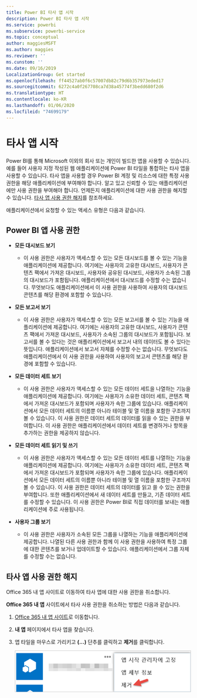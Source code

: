 ```yaml
---
title: Power BI 타사 앱 시작
description: Power BI 타사 앱 시작
ms.service: powerbi
ms.subservice: powerbi-service
ms.topic: conceptual
author: maggiesMSFT
ms.author: maggies
ms.reviewer: ''
ms.cunstom: ''
ms.date: 09/16/2019
LocalizationGroup: Get started
ms.openlocfilehash: ff44527ab0f6c57007db82c79d6b357973eded17
ms.sourcegitcommit: 6272c4a0f267708ca7d38a45774f3bedd680f2d6
ms.translationtype: HT
ms.contentlocale: ko-KR
ms.lasthandoff: 01/06/2020
ms.locfileid: "74699179"
---
```

# <a name="get-started-with-third-party-apps"></a>타사 앱 시작

Power BI를 통해 Microsoft 이외의 회사 또는 개인이 빌드한 앱을 사용할 수 있습니다. 예를 들어 사용자 지정 작성된 웹 애플리케이션에 Power BI 타일을 통합하는 타사 앱을 사용할 수 있습니다. 타사 앱을 사용할 경우 Power BI 계정 및 리소스에 대한 특정 사용 권한을 해당 애플리케이션에 부여해야 합니다. 알고 있고 신뢰할 수 있는 애플리케이션에만 사용 권한을 부여해야 합니다. 언제든지 애플리케이션에 대한 사용 권한을 해지할 수 있습니다. [타사 앱 사용 권한 해지](#revoke)를 참조하세요.

애플리케이션에서 요청할 수 있는 액세스 유형은 다음과 같습니다.

## <a name="power-bi-app-permissions"></a>Power BI 앱 사용 권한

* **모든 대시보드 보기**
  
  * 이 사용 권한은 사용자가 액세스할 수 있는 모든 대시보드를 볼 수 있는 기능을 애플리케이션에 제공합니다. 여기에는 사용자의 고유한 대시보드, 사용자가 콘텐츠 팩에서 가져온 대시보드, 사용자와 공유된 대시보드, 사용자가 소속된 그룹의 대시보드가 포함됩니다. 애플리케이션에서 대시보드를 수정할 수는 없습니다. 무엇보다도 애플리케이션에서 이 사용 권한을 사용하여 사용자의 대시보드 콘텐츠를 해당 환경에 포함할 수 있습니다.

* **모든 보고서 보기**
  
  * 이 사용 권한은 사용자가 액세스할 수 있는 모든 보고서를 볼 수 있는 기능을 애플리케이션에 제공합니다. 여기에는 사용자의 고유한 대시보드, 사용자가 콘텐츠 팩에서 가져온 대시보드, 사용자가 소속된 그룹의 대시보드가 포함됩니다. 보고서를 볼 수 있다는 것은 애플리케이션에서 보고서 내의 데이터도 볼 수 있다는 뜻입니다. 애플리케이션에서 보고서 자체를 수정할 수는 없습니다. 무엇보다도 애플리케이션에서 이 사용 권한을 사용하여 사용자의 보고서 콘텐츠를 해당 환경에 포함할 수 있습니다.

* **모든 데이터 세트 보기**
  
  * 이 사용 권한은 사용자가 액세스할 수 있는 모든 데이터 세트을 나열하는 기능을 애플리케이션에 제공합니다. 여기에는 사용자가 소유한 데이터 세트, 콘텐츠 팩에서 가져온 대시보드가 포함되며 사용자가 속한 그룹에 있습니다. 애플리케이션에서 모든 데이터 세트의 이름뿐 아니라 테이블 및 열 이름을 포함한 구조까지 볼 수 있습니다. 이 사용 권한은 데이터 세트의 데이터를 읽을 수 있는 권한을 부여합니다. 이 사용 권한은 애플리케이션에서 데이터 세트를 변경하거나 항목을 추가하는 권한을 제공하지 않습니다.
* **모든 데이터 세트 읽기 및 쓰기**
  
  * 이 사용 권한은 사용자가 액세스할 수 있는 모든 데이터 세트를 나열하는 기능을 애플리케이션에 제공합니다. 여기에는 사용자가 소유한 데이터 세트, 콘텐츠 팩에서 가져온 대시보드가 포함되며 사용자가 속한 그룹에 있습니다. 애플리케이션에서 모든 데이터 세트의 이름뿐 아니라 테이블 및 열 이름을 포함한 구조까지 볼 수 있습니다. 이 사용 권한은 데이터 세트의 데이터를 읽고 쓸 수 있는 권한을 부여합니다. 또한 애플리케이션에서 새 데이터 세트를 만들고, 기존 데이터 세트를 수정할 수 있습니다. 이 사용 권한은 Power BI로 직접 데이터를 보내는 애플리케이션에 주로 사용됩니다.

* **사용자 그룹 보기**
  
  * 이 사용 권한은 사용자가 소속된 모든 그룹을 나열하는 기능을 애플리케이션에 제공합니다. 나열된 다른 사용 권한과 함께 이 사용 권한을 사용하여 특정 그룹에 대한 콘텐츠를 보거나 업데이트할 수 있습니다. 애플리케이션에서 그룹 자체를 수정할 수는 없습니다.

<a name="revoke"/>

## <a name="revoke-third-party-app-permissions"></a>타사 앱 사용 권한 해지

Office 365 내 앱 사이트로 이동하여 타사 앱에 대한 사용 권한을 취소합니다.

**Office 365 내 앱** 사이트에서 타사 사용 권한을 취소하는 방법은 다음과 같습니다.

1. [Office 365 내 앱 사이트](https://portal.office.com/myapps)로 이동합니다.

2. **내 앱** 페이지에서 타사 앱을 찾습니다.

3. 앱 타일을 마우스로 가리키고 **(...)** 단추를 클릭하고 **제거**를 클릭합니다.

   ![제거](media/service-power-bi-get-started-third-party-apps/remove.png)